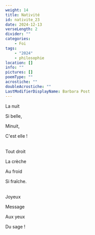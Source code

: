 ```yaml
---
weight: 14
title: Nativité
id: nativite_23
date: 2024-12-13
verseLength: 2
divider: ""
categories:
    - Foi
tags:
    - "2024"
    - philosophie
location: []
info: ""
pictures: []
poemType: ""
acrostiche: ""
doubleAcrostiche: ""
LastModifierDisplayName: Barbara Post
---
```

La nuit

Si belle,

Minuit,

C'est elle !

 \
Tout droit

La crèche

Au froid

Si fraîche.

 \
Joyeux

Message

Aux yeux

Du sage !